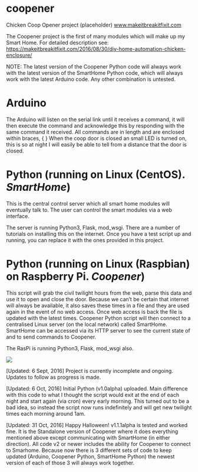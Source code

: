 # coopener
Chicken Coop Opener project (placeholder)
www.makeitbreakitfixit.com

The Coopener project is the first of many modules which will make up my
Smart Home.
For detailed description see: https://makeitbreakitfixit.com/2016/08/30/diy-home-automation-chicken-enclosure/

NOTE: The latest version of the Coopener Python code will always work with the latest version of the SmartHome Python code, which will always work with the latest Arduino code. Any other combination is untested.

# Arduino
The Arduino will listen on the serial link until it receives a command, it will 
then execute the command and acknowledge this by responding with the same command
it received.
All commands are <rcvChars> in length and are enclosed within braces, { }
When the coop door is closed an small LED is turned on, this is so at night
I will easily be able to tell from a distance that the door is closed.

# Python (running on Linux (CentOS). _SmartHome_)
This is the central control server which all smart home modules will eventually talk to. The user can control the smart modules via a web interface.

The server is running Python3, Flask, mod_wsgi. There are a number of tutorials on installing this on the internet. Once you have a test script up and running, you can replace it with the ones provided in this project.

# Python (running on Linux (Raspbian) on Raspberry Pi. _Coopener_)
This script will grab the civil twilight hours from the web, parse this data and use it to open and close the door. Because we can’t be certain that internet will always be available, it also saves these times in a file and they are used again in the event of no web access. Once web access is back the file is updated with the latest times.
Coopener Python script will then connect to a centralised Linux server (on the local network) called SmartHome. SmartHome can be accessed via its HTTP server to see the current state of and to send commands to Coopener.

The RasPi is running Python3, Flask, mod_wsgi also.

<img src="https://makeitbreakitfixit.files.wordpress.com/2016/10/flow.jpg">

[Updated: 6 Sept, 2016]
Project is currently incomplete and ongoing. Updates to follow as progress is made.

[Updated: 6 Oct, 2016]
Initial Python (v1.0alpha) uploaded. Main difference with this code to what I thought the script would exit at the end of each night and start again (via cron) every early morning. This turned out to be a bad idea, so instead the script now runs indefinitely and will get new twilight times each morning around 1am.

[Updated: 31 Oct, 2016]
Happy Halloween!
v1.1.1alpha is tested and worked fine. It is the Standalone version of Coopener where it does everything mentioned above except communicating with SmartHome (in either direction).
All code v2 or newer includes the ability for Coopener to connect to Smarhome. Because now there is 3 different sets of code to keep updated (Arduino, Coopener Python, SmartHome Python) the newest version of each of those 3 will always work together.
